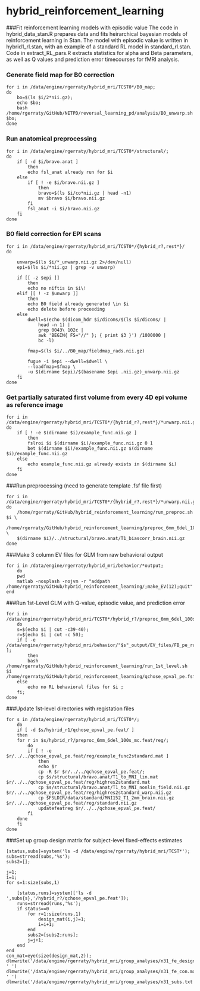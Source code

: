 # hybrid_reinforcement_learning


###Fit reinforcement learning models with episodic value
The code in hybrid_data_stan.R prepares data and fits heirarchical bayesian models of reinforcement learning in Stan. The model with episodic value is written in hybrid1_rl.stan, with an example of a standard RL model in standard_rl.stan. Code in extract_RL_pars.R extracts statistics for alpha and Beta parameters, as well as Q values and prediction error timecourses for fMRI analysis.


### Generate field map for B0 correction
```{.bash}
for i in /data/engine/rgerraty/hybrid_mri/TCST0*/B0_map;  
do 
	bo=$(ls $i/2*nii.gz);
	echo $bo; 
	bash /home/rgerraty/GitHub/NETPD/reversal_learning_pd/analysis/B0_unwarp.sh $bo; 
done
```

### Run anatomical preprocessing
```{.bash}
for i in /data/engine/rgerraty/hybrid_mri/TCST0*/structural/;
do 
	if [ -d $i/bravo.anat ]
		then
		echo fsl_anat already run for $i
	else
		if [ ! -e $i/bravo.nii.gz ]
			then
			bravo=$(ls $i/co*nii.gz | head -n1)
			mv $bravo $i/bravo.nii.gz
		fi
		fsl_anat -i $i/bravo.nii.gz
	fi
done
```

### B0 field correction for EPI scans
```{.bash}
for i in /data/engine/rgerraty/hybrid_mri/TCST0*/{hybrid_r?,rest*}/
do

	unwarp=$(ls $i/*_unwarp.nii.gz 2>/dev/null)
	epi=$(ls $i/*nii.gz | grep -v unwarp)

	if [[ -z $epi ]]
		then 
		echo no niftis in $i\!
	elif [[ ! -z $unwarp ]]
		then
		echo B0 field already generated \in $i
		echo delete before proceeding
	else
		dwell=$(echo $(dicom_hdr $i/dicoms/$(ls $i/dicoms/ | 
			head -n 1) | 
			grep 0043\ 102c | 
			awk 'BEGIN{ FS="//" }; { print $3 }') /1000000 | 
			bc -l) 

		fmap=$(ls $i/../B0_map/fieldmap_rads.nii.gz)

		fugue -i $epi --dwell=$dwell \
		--loadfmap=$fmap \
		-u $(dirname $epi)/$(basename $epi .nii.gz)_unwarp.nii.gz
	fi
done
```
### Get partially saturated first volume from every 4D epi volume as reference image
```{.bash}
for i in /data/engine/rgerraty/hybrid_mri/TCST0*/{hybrid_r?,rest*}/*unwarp.nii.gz
do
	if [ ! -e $(dirname $i)/example_func.nii.gz ]
		then
		fslroi $i $(dirname $i)/example_func.nii.gz 0 1
		bet $(dirname $i)/example_func.nii.gz $(dirname $i)/example_func.nii.gz 
	else
		echo example_func.nii.gz already exists in $(dirname $i)
	fi
done
```

###Run preprocessing (need to generate template .fsf file first)
```{.bash}
for i in /data/engine/rgerraty/hybrid_mri/TCST0*/{hybrid_r?,rest*}/*unwarp.nii.gz
do
	/home/rgerraty/GitHub/hybrid_reinforcement_learning/run_preproc.sh $i \
	/home/rgerraty/GitHub/hybrid_reinforcement_learning/preproc_6mm_6del_100s_mc.fsf \
	$(dirname $i)/../structural/bravo.anat/T1_biascorr_brain.nii.gz
done
```

###Make 3 column EV files for GLM from raw behavioral output
```{.bash}
for i in /data/engine/rgerraty/hybrid_mri/behavior/*output;
	do
	pwd
	matlab -nosplash -nojvm -r "addpath /home/rgerraty/GitHub/hybrid_reinforcement_learning/;make_EV(12);quit"
end
```

###Run 1st-Level GLM with Q-value, episodic value, and prediction error
```{.bash}
for i in /data/engine/rgerraty/hybrid_mri/TCST0*/hybrid_r?/preproc_6mm_6del_100s_mc.feat/filtered_func_data.nii.gz; 
	do 
	s=$(echo $i | cut -c39-40); 
	r=$(echo $i | cut -c 50);
	if [ -e /data/engine/rgerraty/hybrid_mri/behavior/"$s"_output/EV_files/FB_pe_run"$r".txt ];
		then 
		bash /home/rgerraty/GitHub/hybrid_reinforcement_learning/run_1st_level.sh $i /home/rgerraty/GitHub/hybrid_reinforcement_learning/qchose_epval_pe.fsf;
	else 
		echo no RL behavioral files for $i ;
	fi;
done
```

###Update 1st-level directories with registation files
```{.bash}
for s in /data/engine/rgerraty/hybrid_mri/TCST0*/;
	do
	if [ -d $s/hybrid_r1/qchose_epval_pe.feat/ ]
	then
	for r in $s/hybrid_r?/preproc_6mm_6del_100s_mc.feat/reg/; 
		do 
		if [ ! -e $r/../../qchose_epval_pe.feat/reg/example_func2standard.mat ]
			then
			echo $r
			cp -R $r $r/../../qchose_epval_pe.feat/;
			cp $s/structural/bravo.anat/T1_to_MNI_lin.mat $r/../../qchose_epval_pe.feat/reg/highres2standard.mat
			cp $s/structural/bravo.anat/T1_to_MNI_nonlin_field.nii.gz $r/../../qchose_epval_pe.feat/reg/highres2standard_warp.nii.gz
			cp $FSLDIR/data/standard/MNI152_T1_2mm_brain.nii.gz $r/../../qchose_epval_pe.feat/reg/standard.nii.gz
			updatefeatreg $r/../../qchose_epval_pe.feat/
		fi
	done
	fi
done
```

###Set up group design matrix for subject-level fixed-effects estimates
```{.matlab}
[status,subs]=system('ls -d /data/engine/rgerraty/hybrid_mri/TCST*');
subs=strread(subs,'%s');
subs2=[];

j=1;
i=1;
for s=1:size(subs,1)

	[status,runs]=system(['ls -d ',subs{s},'/hybrid_r?/qchose_epval_pe.feat']);
	runs=strread(runs,'%s');
	if status==0
		for r=1:size(runs,1)
			design_mat(i,j)=1;
			i=i+1;
		end
		subs2=[subs2;runs];
		j=j+1;
	end
end
con_mat=eye(size(design_mat,2));
dlmwrite('/data/engine/rgerraty/hybrid_mri/group_analyses/n31_fe_design.mat',design_mat, ' ')
dlmwrite('/data/engine/rgerraty/hybrid_mri/group_analyses/n31_fe_con.mat',con_mat, ' ')
dlmwrite('/data/engine/rgerraty/hybrid_mri/group_analyses/n31_subs.txt',subs2,'')   
```